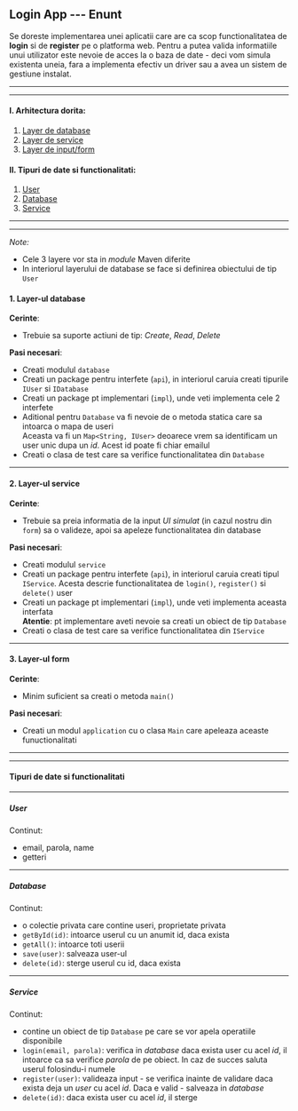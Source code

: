 ## Login App --- Enunt

Se doreste implementarea unei aplicatii care are ca scop functionalitatea de __login__ si de __register__ pe 
o platforma web. Pentru a putea valida informatiile unui utilizator este nevoie de acces la o baza de date - 
deci vom simula existenta uneia, fara a implementa efectiv un driver sau a avea un sistem de gestiune instalat.

___________________________________________
___________________________________________

#### I. Arhitectura dorita:
1. [Layer de database](#a-namedatabase-iddatabase1-layer-ul-databasea) 
2. [Layer de service](#a-nameservice1-layer-ul-servicea) 
3. [Layer de input/form](#a-nameform-idform3-layer-ul-forma) 

#### II. Tipuri de date si functionalitati:
1. [User](#a-nameuser-iduserusera)
2. [Database](#a-namedb-iddbdatabasea)
3. [Service](#a-nameserv-idservservicea)

___________________________________________
___________________________________________

*Note:*
- Cele 3 layere vor sta in _module_ Maven diferite
- In interiorul layerului de database se face si definirea obiectului de tip `User`

#### <a name="database" id="database">1. Layer-ul database</a>
**Cerinte**:
  - Trebuie sa suporte actiuni de tip: _Create_, _Read_, _Delete_ <br>
    
**Pasi necesari**:
  - Creati modulul `database`
  - Creati un package pentru interfete (`api`), in interiorul caruia creati tipurile `IUser` si `IDatabase`
  - Creati un package pt implementari (`impl`), unde veti implementa cele 2 interfete
  - Aditional pentru `Database` va fi nevoie de o metoda statica care sa intoarca o mapa de useri<br>
  Aceasta va fi un `Map<String, IUser>` deoarece vrem sa identificam un user unic dupa un _id_. Acest id poate 
  fi chiar emailul
  - Creati o clasa de test care sa verifice functionalitatea din `Database`

___________________________________________
#### <a name="service" id="service">2. Layer-ul service</a>
**Cerinte**:
  - Trebuie sa preia informatia de la input *UI simulat* (in cazul nostru din `form`) sa o valideze, apoi sa 
  apeleze functionalitatea din database

**Pasi necesari**:
  - Creati modulul `service`
  - Creati un package pentru interfete (`api`), in interiorul caruia creati tipul `IService`. Acesta descrie
   functionalitatea de `login()`, `register()` si `delete()` user
  - Creati un package pt implementari (`impl`), unde veti implementa aceasta interfata<br>
  **Atentie**: pt implementare aveti nevoie sa creati un obiect de tip `Database`
  - Creati o clasa de test care sa verifice functionalitatea din `IService`
___________________________________________
#### <a name="form" id="form">3. Layer-ul form</a>
**Cerinte**:
- Minim suficient sa creati o metoda `main()`

**Pasi necesari**:
  - Creati un modul `application` cu o clasa `Main` care apeleaza aceaste funuctionalitati

___________________________________________
___________________________________________
#### Tipuri de date si functionalitati
___________________________________________
##### <a name="user" id="user">User</a>
Continut:
  - email, parola, name
  - getteri
  
___________________________________________
##### <a name="db" id="db">Database</a>
Continut:
  - o colectie privata care contine useri, proprietate privata
  - `getById(id)`: intoarce userul cu un anumit id, daca exista
  - `getAll()`: intoarce toti userii
  - `save(user)`: salveaza user-ul 
  - `delete(id)`: sterge userul cu id, daca exista

___________________________________________
##### <a name="serv" id="serv">Service</a>
Continut: 
  - contine un obiect de tip `Database` pe care se vor apela operatiile disponibile
  - `login(email, parola)`: verifica in _database_ daca exista user cu acel _id_, il intoarce ca sa verifice 
  _parola_ de pe obiect. In caz de succes saluta userul folosindu-i numele
  - `register(user)`: valideaza input - se verifica inainte de validare daca exista deja un _user_ cu acel 
  _id_. Daca e valid - salveaza in _database_
  - `delete(id)`: daca exista user cu acel _id_, il sterge
